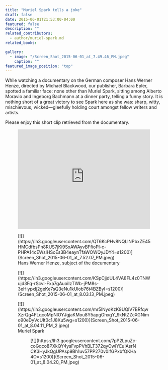 ```yaml
---
title: "Muriel Spark tells a joke"
draft: false
date: 2015-06-01T21:53:00-04:00
featured: false
description: ""
related_contributors:
  - author/muriel-spark.md
related_books:

gallery:
  - image: "/Screen_Shot_2015-06-01_at_7.49.46_PM.jpeg"
    caption: ""
featured_image_position: "top"
---
```


While watching a documentary on the German composer Hans Werner Henze, directed by Michael Blackwood, our publisher, Barbara Epler, spotted a familiar face: none other than Muriel Spark, sitting among Alberto Moravio and Ingeborg Bachmann at a dinner party, telling a funny story. It is nothing short of a great victory to see Spark here as she was: sharp, witty, mischievous, wicked—gleefully holding court amongst fellow writers and artists.

Please enjoy this short clip retrieved from the documentary.

<figure data-type="embed"><iframe width="420" height="315" src="https://www.youtube.com/embed/fl2XWL9-ezk" frameborder="0" allowfullscreen=""></iframe></figure>

<figure data-type="image">[![](https://lh3.googleusercontent.com/QT6KcPHv8NQLlNPbxZE45HMCdfbsPn8RUS7jKi9SxAWAyvBFfioPl-c-PHPA14cEWsIHSoEs3B4eaynTfaWOWQyJDY4=s1200)](Screen_Shot_2015-06-01_at_7.52.07_PM.jpeg)

<figcaption>Hans Werner Henze, subject of the documentary

</figcaption>

</figure>

<figure data-type="image">[![](https://lh3.googleusercontent.com/KSpCjjdUL4VA8FL4z0TNWujd3Fq-rScvl-Fxa7gAuoiIzTWb-jPM8s-3eHiypxIj2geKe7sQ3eNu1kUlob76t4BZByI=s1200)](Screen_Shot_2015-06-01_at_8.03.13_PM.jpeg)</figure>

<figure data-type="image">[![](https://lh3.googleusercontent.com/mr5lNyoKzK9UQlV7BRfqwXzrQg4FLqcoMpNlOYJgjaKMou8Y5apgGhxgY_9kNtZZcXGNimo90eDyVcUIt0c1J8Xu5wg=s1200)](Screen_Shot_2015-06-01_at_8.04.11_PM_2.jpeg)

<figcaption>Muriel Spark

</figcaption>

<figure data-type="image">[![](https://lh3.googleusercontent.com/7pP2LpuZc-coGqco8PXkQY4ysFvpPVhBLT372qyOwiYEuIAsrNCK3HyJkQgUPAsp9Bh1uv57PP270v0lfGPxbfQKHa4O=s1200)](Screen_Shot_2015-06-01_at_8.04.20_PM.jpeg)</figure>

</figure>

